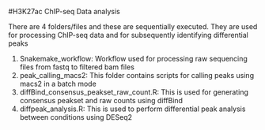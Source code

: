 #H3K27ac ChIP-seq Data analysis

There are 4 folders/files and these are sequentially executed. They are used for processing ChIP-seq data and for subsequently identifying differential peaks

 1. Snakemake_workflow: Workflow used for processing raw sequencing files from fastq to filtered bam files
 2. peak_calling_macs2: This folder contains scripts for calling peaks using macs2 in a batch mode
 3. diffBind_consensus_peakset_raw_count.R: This is used for generating consensus peakset and raw counts using diffBind
 4. diffpeak_analysis.R: This is used to perform differential peak analysis between conditions using DESeq2
